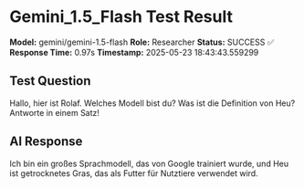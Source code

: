 # Gemini_1.5_Flash Test Result

**Model:** gemini/gemini-1.5-flash
**Role:** Researcher
**Status:** SUCCESS ✅
**Response Time:** 0.97s
**Timestamp:** 2025-05-23 18:43:43.559299

## Test Question
Hallo, hier ist Rolaf. Welches Modell bist du? Was ist die Definition von Heu? Antworte in einem Satz!

## AI Response
Ich bin ein großes Sprachmodell, das von Google trainiert wurde, und Heu ist getrocknetes Gras, das als Futter für Nutztiere verwendet wird.

